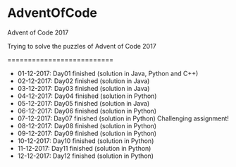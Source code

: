 # AdventOfCode
Advent of Code 2017

Trying to solve the puzzles of Advent of Code 2017

==========================

* 01-12-2017: Day01 finished (solution in Java, Python and C++)
* 02-12-2017: Day02 finished (solution in Java)
* 03-12-2017: Day03 finished (solution in Java)
* 04-12-2017: Day04 finished (solution in Python)
* 05-12-2017: Day05 finished (solution in Java)
* 06-12-2017: Day06 finished (solution in Python)
* 07-12-2017: Day07 finished (solution in Python) Challenging assignment!
* 08-12-2017: Day08 finished (solution in Python)
* 09-12-2017: Day09 finished (solution in Python)
* 10-12-2017: Day10 finished (solution in Python)
* 11-12-2017: Day11 finished (solution in Python)
* 12-12-2017: Day12 finished (solution in Python)